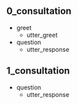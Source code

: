 ## 0_consultation
* greet
  - utter_greet
* question
  - utter_response
  
## 1_consultation
* question
  - utter_response


